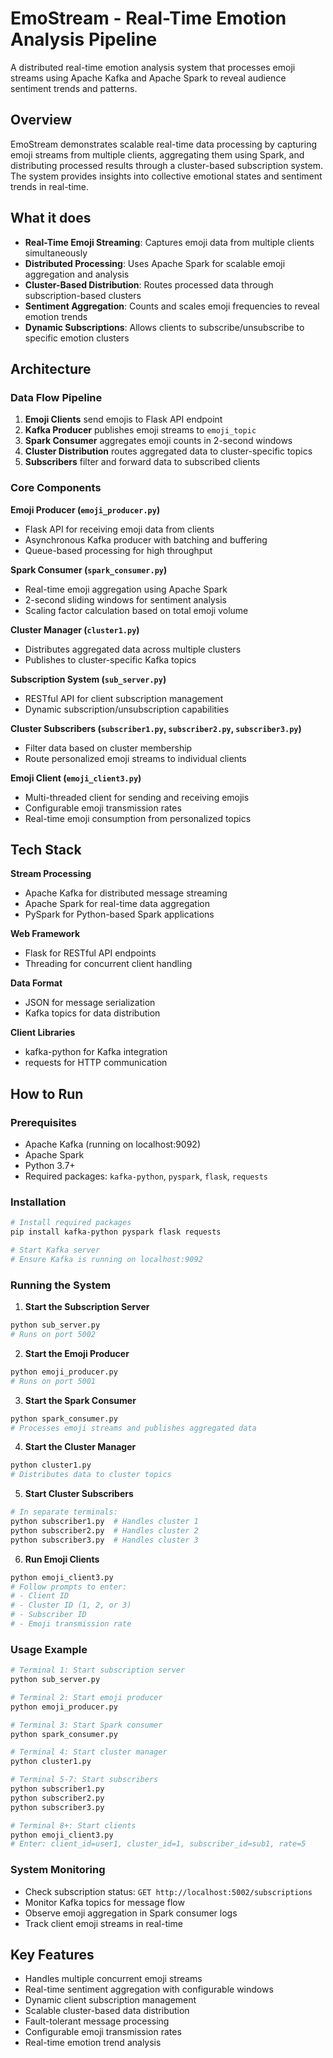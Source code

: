 # EmoStream - Real-Time Emotion Analysis Pipeline

A distributed real-time emotion analysis system that processes emoji streams using Apache Kafka and Apache Spark to reveal audience sentiment trends and patterns.

## Overview

EmoStream demonstrates scalable real-time data processing by capturing emoji streams from multiple clients, aggregating them using Spark, and distributing processed results through a cluster-based subscription system. The system provides insights into collective emotional states and sentiment trends in real-time.

## What it does

- **Real-Time Emoji Streaming**: Captures emoji data from multiple clients simultaneously
- **Distributed Processing**: Uses Apache Spark for scalable emoji aggregation and analysis
- **Cluster-Based Distribution**: Routes processed data through subscription-based clusters
- **Sentiment Aggregation**: Counts and scales emoji frequencies to reveal emotion trends
- **Dynamic Subscriptions**: Allows clients to subscribe/unsubscribe to specific emotion clusters

## Architecture

### Data Flow Pipeline
1. **Emoji Clients** send emojis to Flask API endpoint
2. **Kafka Producer** publishes emoji streams to `emoji_topic`
3. **Spark Consumer** aggregates emoji counts in 2-second windows
4. **Cluster Distribution** routes aggregated data to cluster-specific topics
5. **Subscribers** filter and forward data to subscribed clients

### Core Components

**Emoji Producer (`emoji_producer.py`)**
- Flask API for receiving emoji data from clients
- Asynchronous Kafka producer with batching and buffering
- Queue-based processing for high throughput

**Spark Consumer (`spark_consumer.py`)**
- Real-time emoji aggregation using Apache Spark
- 2-second sliding windows for sentiment analysis
- Scaling factor calculation based on total emoji volume

**Cluster Manager (`cluster1.py`)**
- Distributes aggregated data across multiple clusters
- Publishes to cluster-specific Kafka topics

**Subscription System (`sub_server.py`)**
- RESTful API for client subscription management
- Dynamic subscription/unsubscription capabilities

**Cluster Subscribers (`subscriber1.py`, `subscriber2.py`, `subscriber3.py`)**
- Filter data based on cluster membership
- Route personalized emoji streams to individual clients

**Emoji Client (`emoji_client3.py`)**
- Multi-threaded client for sending and receiving emojis
- Configurable emoji transmission rates
- Real-time emoji consumption from personalized topics

## Tech Stack

**Stream Processing**
- Apache Kafka for distributed message streaming
- Apache Spark for real-time data aggregation
- PySpark for Python-based Spark applications

**Web Framework**
- Flask for RESTful API endpoints
- Threading for concurrent client handling

**Data Format**
- JSON for message serialization
- Kafka topics for data distribution

**Client Libraries**
- kafka-python for Kafka integration
- requests for HTTP communication

## How to Run

### Prerequisites
- Apache Kafka (running on localhost:9092)
- Apache Spark
- Python 3.7+
- Required packages: `kafka-python`, `pyspark`, `flask`, `requests`

### Installation
```bash
# Install required packages
pip install kafka-python pyspark flask requests

# Start Kafka server
# Ensure Kafka is running on localhost:9092
```

### Running the System

1. **Start the Subscription Server**
```bash
python sub_server.py
# Runs on port 5002
```

2. **Start the Emoji Producer**
```bash
python emoji_producer.py
# Runs on port 5001
```

3. **Start the Spark Consumer**
```bash
python spark_consumer.py
# Processes emoji streams and publishes aggregated data
```

4. **Start the Cluster Manager**
```bash
python cluster1.py
# Distributes data to cluster topics
```

5. **Start Cluster Subscribers**
```bash
# In separate terminals:
python subscriber1.py  # Handles cluster 1
python subscriber2.py  # Handles cluster 2
python subscriber3.py  # Handles cluster 3
```

6. **Run Emoji Clients**
```bash
python emoji_client3.py
# Follow prompts to enter:
# - Client ID
# - Cluster ID (1, 2, or 3)
# - Subscriber ID
# - Emoji transmission rate
```

### Usage Example
```bash
# Terminal 1: Start subscription server
python sub_server.py

# Terminal 2: Start emoji producer
python emoji_producer.py

# Terminal 3: Start Spark consumer
python spark_consumer.py

# Terminal 4: Start cluster manager
python cluster1.py

# Terminal 5-7: Start subscribers
python subscriber1.py
python subscriber2.py
python subscriber3.py

# Terminal 8+: Start clients
python emoji_client3.py
# Enter: client_id=user1, cluster_id=1, subscriber_id=sub1, rate=5
```

### System Monitoring
- Check subscription status: `GET http://localhost:5002/subscriptions`
- Monitor Kafka topics for message flow
- Observe emoji aggregation in Spark consumer logs
- Track client emoji streams in real-time

## Key Features

- Handles multiple concurrent emoji streams
- Real-time sentiment aggregation with configurable windows
- Dynamic client subscription management
- Scalable cluster-based data distribution
- Fault-tolerant message processing
- Configurable emoji transmission rates
- Real-time emotion trend analysis

